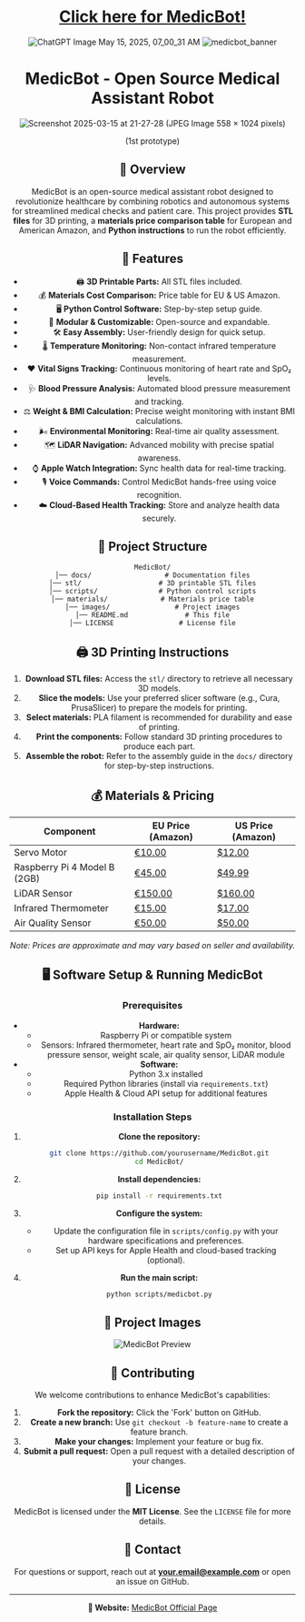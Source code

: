 <div align="center">
  
# [Click here for MedicBot!](https://medicbot002.netlify.app/)


![ChatGPT Image May 15, 2025, 07_00_31 AM](https://github.com/user-attachments/assets/f2614c87-89a0-4ece-9ca0-e059609c59c4)
![medicbot_banner](https://github.com/user-attachments/assets/ad0f387b-f6d6-43b2-a8dd-782bff8659fc)




# MedicBot - Open Source Medical Assistant Robot

![Screenshot 2025-03-15 at 21-27-28 (JPEG Image 558 × 1024 pixels)](https://github.com/user-attachments/assets/2ac57d00-37ac-4e56-bc0d-133dbcd5ecfd)

(1st prototype)

## 🚀 Overview

MedicBot is an open-source medical assistant robot designed to revolutionize healthcare by combining robotics and autonomous systems for streamlined medical checks and patient care. This project provides **STL files** for 3D printing, a **materials price comparison table** for European and American Amazon, and **Python instructions** to run the robot efficiently.

## 📌 Features

- 🖨️ **3D Printable Parts:** All STL files included.
- 💰 **Materials Cost Comparison:** Price table for EU & US Amazon.
- 🖥️ **Python Control Software:** Step-by-step setup guide.
- 🔌 **Modular & Customizable:** Open-source and expandable.
- 🛠️ **Easy Assembly:** User-friendly design for quick setup.
- 🌡️ **Temperature Monitoring:** Non-contact infrared temperature measurement.
- ❤️ **Vital Signs Tracking:** Continuous monitoring of heart rate and SpO₂ levels.
- 🩺 **Blood Pressure Analysis:** Automated blood pressure measurement and tracking.
- ⚖️ **Weight & BMI Calculation:** Precise weight monitoring with instant BMI calculations.
- 🌬️ **Environmental Monitoring:** Real-time air quality assessment.
- 🗺️ **LiDAR Navigation:** Advanced mobility with precise spatial awareness.
- ⌚ **Apple Watch Integration:** Sync health data for real-time tracking.
- 🎙️ **Voice Commands:** Control MedicBot hands-free using voice recognition.
- ☁️ **Cloud-Based Health Tracking:** Store and analyze health data securely.

## 📂 Project Structure

```
MedicBot/
│── docs/                  # Documentation files
│── stl/                   # 3D printable STL files
│── scripts/               # Python control scripts
│── materials/             # Materials price table
│── images/                # Project images
│── README.md              # This file
│── LICENSE                # License file
```

## 🖨️ 3D Printing Instructions

1. **Download STL files:** Access the `stl/` directory to retrieve all necessary 3D models.
2. **Slice the models:** Use your preferred slicer software (e.g., Cura, PrusaSlicer) to prepare the models for printing.
3. **Select materials:** PLA filament is recommended for durability and ease of printing.
4. **Print the components:** Follow standard 3D printing procedures to produce each part.
5. **Assemble the robot:** Refer to the assembly guide in the `docs/` directory for step-by-step instructions.

## 💰 Materials & Pricing


| Component             | EU Price (Amazon) | US Price (Amazon) |
|-----------------------|-------------------|-------------------|
| Servo Motor           | [€10.00](https://www.amazon.de/dp/B07K8SQM6T) | [$12.00](https://www.amazon.com/dp/B07K8SQM6T) |
| Raspberry Pi 4 Model B (2GB) | [€45.00](https://www.amazon.de/dp/B09TTNPB4J) | [$49.99](https://www.amazon.com/dp/B09TTNPB4J) |
| LiDAR Sensor          | [€150.00](https://www.amazon.de/dp/B0CP6XDCWS) | [$160.00](https://www.amazon.com/dp/B0CP6XDCWS) |
| Infrared Thermometer  | [€15.00](https://www.amazon.de/dp/B089T5Y59H) | [$17.00](https://www.amazon.com/dp/B089T5Y59H) |
| Air Quality Sensor    | [€50.00](https://www.amazon.de/dp/B08X2V5K28) | [$50.00](https://www.amazon.com/dp/B08X2V5K28) |

*Note: Prices are approximate and may vary based on seller and availability.*

## 🖥️ Software Setup & Running MedicBot

### Prerequisites

- **Hardware:**
  - Raspberry Pi or compatible system
  - Sensors: Infrared thermometer, heart rate and SpO₂ monitor, blood pressure sensor, weight scale, air quality sensor, LiDAR module
- **Software:**
  - Python 3.x installed
  - Required Python libraries (install via `requirements.txt`)
  - Apple Health & Cloud API setup for additional features

### Installation Steps

1. **Clone the repository:**
   ```bash
   git clone https://github.com/yourusername/MedicBot.git
   cd MedicBot/
   ```

2. **Install dependencies:**
   ```bash
   pip install -r requirements.txt
   ```

3. **Configure the system:**
   - Update the configuration file in `scripts/config.py` with your hardware specifications and preferences.
   - Set up API keys for Apple Health and cloud-based tracking (optional).

4. **Run the main script:**
   ```bash
   python scripts/medicbot.py
   ```

## 📸 Project Images

![MedicBot Preview](https://medicbot002.netlify.app/assets/preview.png)

## 🤝 Contributing

We welcome contributions to enhance MedicBot's capabilities:

1. **Fork the repository:** Click the 'Fork' button on GitHub.
2. **Create a new branch:** Use `git checkout -b feature-name` to create a feature branch.
3. **Make your changes:** Implement your feature or bug fix.
4. **Submit a pull request:** Open a pull request with a detailed description of your changes.

## 📝 License

MedicBot is licensed under the **MIT License**. See the `LICENSE` file for more details.

## 📧 Contact

For questions or support, reach out at **your.email@example.com** or open an issue on GitHub.

---

**🔗 Website:** [MedicBot Official Page](https://medicbot002.netlify.app/)

